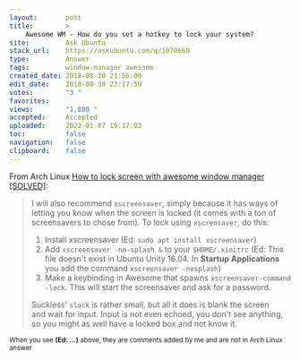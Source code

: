 ```yaml
---
layout:       post
title:        >
    Awesome WM - How do you set a hotkey to lock your system?
site:         Ask Ubuntu
stack_url:    https://askubuntu.com/q/1070660
type:         Answer
tags:         window-manager awesome
created_date: 2018-08-30 21:56:00
edit_date:    2018-08-30 23:17:59
votes:        "3 "
favorites:    
views:        "1,888 "
accepted:     Accepted
uploaded:     2022-01-07 19:17:03
toc:          false
navigation:   false
clipboard:    false
---
```


From Arch Linux [How to lock screen with awesome window manager \[SOLVED\]][1]:

> I will also recommend `xscreensaver`, simply because it has ways of  
> letting you know when the screen is locked (it comes with a ton of  
> screensavers to chose from). To lock using `xscrensaver`, do this:  
>   
> 1. Install xscreensaver (Ed: `sudo apt install xscreensaver`)  
> 2. Add `xscreensaver -no-splash &` to your `$HOME/.xinitrc` (Ed: This file doesn't exist in Ubuntu Unity 16.04. In **Startup Applications** you add the command `xscreensaver -nosplash`)  
> 3. Make a keybinding in Awesome that spawns `xscreensaver-command -lock`. This will start the screensaver and ask for a password.  
>   
> Suckless' `slock` is rather small, but all it does is blank the screen  
> and wait for input. Input is not even echoed, you don't see anything,  
> so you might as well have a locked box and not know it.  

<sub>When you see **(Ed: ...)** above, they are comments added by me and are not in Arch Linux answer</sub>

  [1]: https://bbs.archlinux.org/viewtopic.php?id=82746

